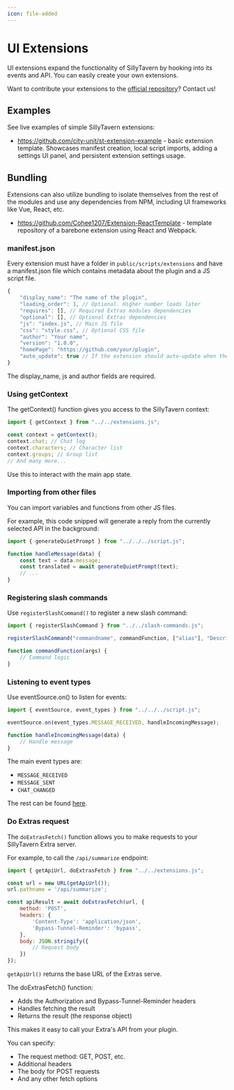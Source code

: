 ```yaml
---
icon: file-added
---
```


# UI Extensions

UI extensions expand the functionality of SillyTavern by hooking into its events and API. You can easily create your own extensions.

Want to contribute your extensions to the [official repository](https://github.com/SillyTavern/SillyTavern-Content)? Contact us!

## Examples

See live examples of simple SillyTavern extensions:

* https://github.com/city-unit/st-extension-example - basic extension template. Showcases manifest creation, local script imports, adding a settings UI panel, and persistent extension settings usage.

## Bundling

Extensions can also utilize bundling to isolate themselves from the rest of the modules and use any dependencies from NPM, including UI frameworks like Vue, React, etc.

* https://github.com/Cohee1207/Extension-ReactTemplate - template repository of a barebone extension using React and Webpack.

### manifest.json

Every extension must have a folder in `public/scripts/extensions` and have a manifest.json file which contains metadata about the plugin and a JS script file.

```js
{
    "display_name": "The name of the plugin",
    "loading_order": 1, // Optional. Higher number loads later
    "requires": [], // Required Extras modules dependencies
    "optional": [], // Optional Extras dependencies
    "js": "index.js", // Main JS file
    "css": "style.css", // Optional CSS file
    "author": "Your name",
    "version": "1.0.0",
    "homePage": "https://github.com/your/plugin",
    "auto_update": true // If the extension should auto-update when the version of the ST package changes
}
```

The display_name, js and author fields are required.

### Using getContext

The getContext() function gives you access to the SillyTavern context:

```js
import { getContext } from "../../extensions.js";

const context = getContext();
context.chat; // Chat log
context.characters; // Character list
context.groups; // Group list
// And many more...
```

Use this to interact with the main app state.

### Importing from other files

You can import variables and functions from other JS files.

For example, this code snipped will generate a reply from the currently selected API in the background:

```js
import { generateQuietPrompt } from "../../../script.js";

function handleMessage(data) {
    const text = data.message;
    const translated = await generateQuietPrompt(text);
    // ...
}
```

### Registering slash commands

Use `registerSlashCommand()` to register a new slash command:

```js
import { registerSlashCommand } from "../../slash-commands.js";

registerSlashCommand("commandname", commandFunction, ["alias"], "Description shown in /help", true, true);

function commandFunction(args) {
    // Command logic
}
```

### Listening to event types

Use eventSource.on() to listen for events:

```js
import { eventSource, event_types } from "../../../script.js";

eventSource.on(event_types.MESSAGE_RECEIVED, handleIncomingMessage);

function handleIncomingMessage(data) {
    // Handle message
}
```

The main event types are:

* `MESSAGE_RECEIVED`
* `MESSAGE_SENT`
* `CHAT_CHANGED`

The rest can be found [here](https://github.com/SillyTavern/SillyTavern/blob/release/public/script.js#L268).

### Do Extras request

The `doExtrasFetch()` function allows you to make requests to your SillyTavern Extra server.

For example, to call the `/api/summarize` endpoint:

```js
import { getApiUrl, doExtrasFetch } from "../../extensions.js";

const url = new URL(getApiUrl());
url.pathname = '/api/summarize';

const apiResult = await doExtrasFetch(url, {
    method: 'POST',
    headers: {
        'Content-Type': 'application/json',
        'Bypass-Tunnel-Reminder': 'bypass',
    },
    body: JSON.stringify({
        // Request body
    })
});
```

`getApiUrl()` returns the base URL of the Extras serve.

The doExtrasFetch() function:

* Adds the Authorization and Bypass-Tunnel-Reminder headers
* Handles fetching the result
* Returns the result (the response object)

This makes it easy to call your Extra's API from your plugin.

You can specify:

* The request method: GET, POST, etc.
* Additional headers
* The body for POST requests
* And any other fetch options
